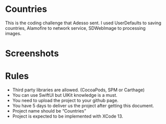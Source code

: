 # Countries
This is the coding challenge that Adesso sent. I used UserDefaults to saving countries, Alamofire to network service, SDWebImage to processing images.
# Screenshots

# Rules
* Third party libraries are allowed. (CocoaPods, SPM or Carthage)
* You can use SwiftUI but UIKit knowledge is a must.
* You need to upload the project to your github page.
* You have 5 days to deliver us the project after getting this document.
* Project name should be “Countries”
* Project is expected to be implemented with XCode 13.
